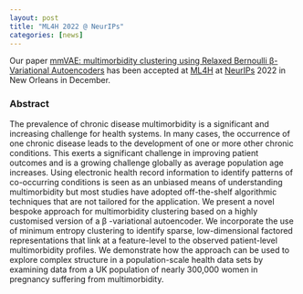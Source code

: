 ```yaml
---
layout: post
title: "ML4H 2022 @ NeurIPs"
categories: [news]
---
```


Our paper <a href="https://proceedings.mlr.press/v193/gadd22a.html" target="_blank" rel="noopener">mmVAE: multimorbidity clustering using Relaxed Bernoulli β-Variational Autoencoders</a> has been accepted at <a href="https://ml4h.cc/online_proceedings.html" target="_blank" rel="noopener">ML4H</a> at <a href="https://neurips.cc/Conferences/2022" target="_blank" rel="noopener">NeurIPs</a> 2022 in New Orleans in December.



<h3>Abstract</h3>

The prevalence of chronic disease multimorbidity is a significant and increasing challenge for health systems. In many cases, the occurrence of one chronic disease leads to the development of one or more other chronic conditions. This exerts a significant challenge in improving patient outcomes and is a growing challenge globally as average population age increases. Using electronic health record information to identify patterns of co-occurring conditions is seen as an unbiased means of understanding multimorbidity but most studies have adopted off-the-shelf algorithmic techniques that are not tailored for the application. We present a novel bespoke approach for multimorbidity clustering based on a highly customised version of a β
-variational autoencoder. We incorporate the use of minimum entropy clustering to identify sparse, low-dimensional factored representations that link at a feature-level to the observed patient-level multimorbidity profiles. We demonstrate how the approach can be used to explore complex structure in a population-scale health data sets by examining data from a UK population of nearly 300,000 women in pregnancy suffering from multimorbidity.

